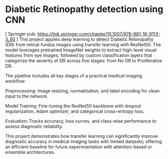 # Diabetic Retinopathy detection using CNN 
[ Springer pub: https://link.springer.com/chapter/10.1007/978-981-16-9113-3_60 ]
This project applies deep learning to detect Diabetic Retinopathy (DR) from retinal fundus images using transfer learning with ResNet50. The model leverages pretrained ImageNet weights to extract high-level visual features from eye images, followed by custom classification layers that categorize the severity of DR across five stages: from No DR to Proliferative DR.

The pipeline includes all key stages of a practical medical imaging workflow:

Preprocessing: Image resizing, normalization, and label encoding for clean input to the network.

Model Training: Fine-tuning the ResNet50 backbone with dropout regularization, Adam optimizer, and categorical cross-entropy loss.

Evaluation: Tracks accuracy, loss curves, and class-wise performance to assess diagnostic reliability.

This project demonstrates how transfer learning can significantly improve diagnostic accuracy in medical imaging tasks with limited datasets; offering an efficient baseline for future experimentation with attention-based or ensemble architectures.
